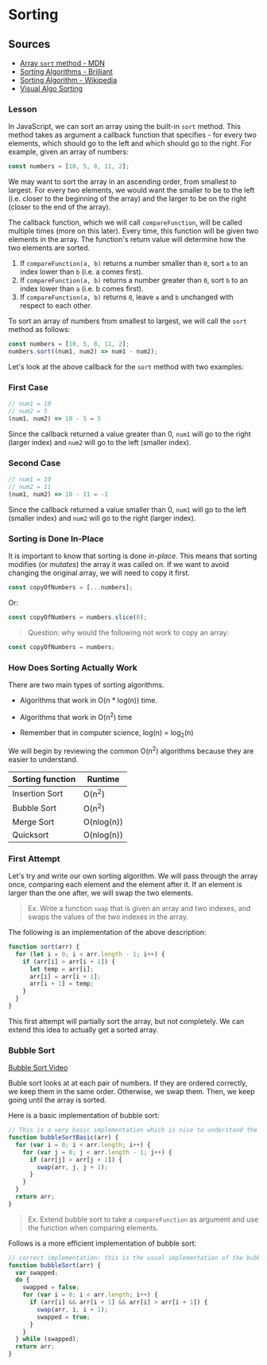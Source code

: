 # Sorting

## Sources

* [Array `sort` method - MDN](https://developer.mozilla.org/en-US/docs/Web/JavaScript/Reference/Global_Objects/Array/sort)
* [Sorting Algorithms - Brilliant](https://brilliant.org/wiki/sorting-algorithms/)
* [Sorting Algorithm - Wikipedia](https://en.wikipedia.org/wiki/Sorting_algorithm)
* [Visual Algo Sorting](https://visualgo.net/en/sorting)

### Lesson

In JavaScript, we can sort an array using the built-in `sort` method. This method takes as argument a callback function that specifies - for every two elements, which should go to the left and which should go to the right. For example, given an array of numbers:

```js
const numbers = [10, 5, 8, 11, 2];
```

We may want to sort the array in an ascending order, from smallest to largest. For every two elements, we would want the smaller to be to the left (i.e. closer to the beginning of the array) and the larger to be on the right (closer to the end of the array).

The callback function, which we will call `compareFunction`, will be called multiple times (more on this later). Every time, this function will be given two elements in the array. The function's return value will determine how the two elements are sorted.

1. If `compareFunction(a, b)` returns a number smaller than `0`, sort `a` to an index lower than `b` (i.e. a comes first).
2. If `compareFunction(a, b)` returns a number greater than `0`, sort `b` to an index lower than `a` (i.e. b comes first).
3. If `compareFunction(a, b)` returns `0`, leave `a` and `b` unchanged with respect to each other.

To sort an array of numbers from smallest to largest, we will call the `sort` method as follows:

```js
const numbers = [10, 5, 8, 11, 2];
numbers.sort((num1, num2) => num1 - num2);
```

Let's look at the above callback for the `sort` method with two examples:

### First Case

```js
// num1 = 10
// num2 = 5
(num1, num2) => 10 - 5 = 5
```

Since the callback returned a value greater than 0, `num1` will go to the right (larger index) and `num2` will go to the left (smaller index).

### Second Case

```js
// num1 = 10
// num2 = 11
(num1, num2) => 10 - 11 = -1
```

Since the callback returned a value smaller than 0, `num1` will go to the left (smaller index) and `num2` will go to the right (larger index).

### Sorting is Done In-Place

It is important to know that sorting is done _in-place_. This means that sorting modifies (or _mutates_) the array it was called on. If we want to avoid changing the original array, we will need to copy it first.

```js
const copyOfNumbers = [...numbers];
```

Or:

```js
const copyOfNumbers = numbers.slice(0);
```

> Question: why would the following not work to copy an array:

```js
const copyOfNumbers = numbers;
```

### How Does Sorting Actually Work

There are two main types of sorting algorithms.

* Algorithms that work in O(n \* log(n)) time.
* Algorithms that work in O(n<sup>2</sup>) time

* Remember that in computer science, log(n) = log<sub>2</sub>(n)

We will begin by reviewing the common O(n<sup>2</sup>) algorithms because they are easier to understand.

| Sorting function | Runtime          |
| ---------------- | ---------------- |
| Insertion Sort   | O(n<sup>2</sup>) |
| Bubble Sort      | O(n<sup>2</sup>) |
| Merge Sort       | O(nlog(n))       |
| Quicksort        | O(nlog(n))       |

### First Attempt

Let's try and write our own sorting algorithm. We will pass through the array once, comparing each element and the element after it. If an element is larger than the one after, we will swap the two elements.

> Ex. Write a function `swap` that is given an array and two indexes, and swaps the values of the two indexes in the array.

The following is an implementation of the above description:

```js
function sort(arr) {
  for (let i = 0; i < arr.length - 1; i++) {
    if (arr[i] > arr[i + 1]) {
      let temp = arr[i];
      arr[i] = arr[i + 1];
      arr[i + 1] = temp;
    }
  }
}
```

This first attempt will partially sort the array, but not completely. We can extend this idea to actually get a sorted array.

### Bubble Sort

[Bubble Sort Video](https://www.youtube.com/watch?v=yIQuKSwPlro)

Buble sort looks at at each pair of numbers. If they are ordered correctly, we keep them in the same order. Otherwise, we swap them. Then, we keep going until the array is sorted.

Here is a basic implementation of bubble sort:

```js
// This is a very basic implementation which is nice to understand the deep principle of bubble sort (going through all comparisons) but it can be greatly improved for performances
function bubbleSortBasic(arr) {
  for (var i = 0; i < arr.length; i++) {
    for (var j = 0; j < arr.length - 1; j++) {
      if (arr[j] > arr[j + 1]) {
        swap(arr, j, j + 1);
      }
    }
  }
  return arr;
}
```

> Ex. Extend bubble sort to take a `compareFunction` as argument and use the function when comparing elements.

Follows is a more efficient implementation of bubble sort:

```js
// correct implementation: this is the usual implementation of the bubble sort algorithm. Some loops execution are avoided if not they are not needed
function bubbleSort(arr) {
  var swapped;
  do {
    swapped = false;
    for (var i = 0; i < arr.length; i++) {
      if (arr[i] && arr[i + 1] && arr[i] > arr[i + 1]) {
        swap(arr, i, i + 1);
        swapped = true;
      }
    }
  } while (swapped);
  return arr;
}
```
